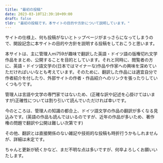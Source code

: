 ```yaml
---
title: "最初の投稿"
date: 2023-03-10T12:39:10+09:00
draft: false
tldr: "最初の投稿です。本サイトの目的や方針について説明しています。"
---
```


サイトの仕様上、何も投稿がないとトップページがまっさらになってしまうので、開設記念に本サイトの目的や方針を説明する投稿をしておこうと思います。

本サイトは、主に管理人mi759が趣味で翻訳した英語・ドイツ語の版権切れ文学作品をまとめ、公開することを目的としています。それと同時に、閲覧者の方に、英語・ドイツ語文学の(日本ではマイナーな)作品や作家への興味を深めていただければいいなとも考えています。そのために、翻訳した作品には適宜自分で作者紹介を付したり、外部サイトの作者・作品紹介へのリンクを張ったりしていくつもりです。

管理人は言語や文学の専門家ではないため、(正確な訳や記述を心掛けてはいますが)正確性については割り引いて読んでいただければ幸いです。

今のところは、管理人の知識の都合上、ドイツ語文学の作品の翻訳が多くなる見込みです。(英語の作品も読んではいるのですが、近年の作品が多いため、著作権の問題で翻訳や公開は難しい次第です)

その他、翻訳とは直接関係のない雑記や技術的な投稿も時折行うかもしれませんが、詳細は未定です。

ちゃんと更新が続くかなど、まだ不明な点は多いですが、何卒よろしくお願いいたします。